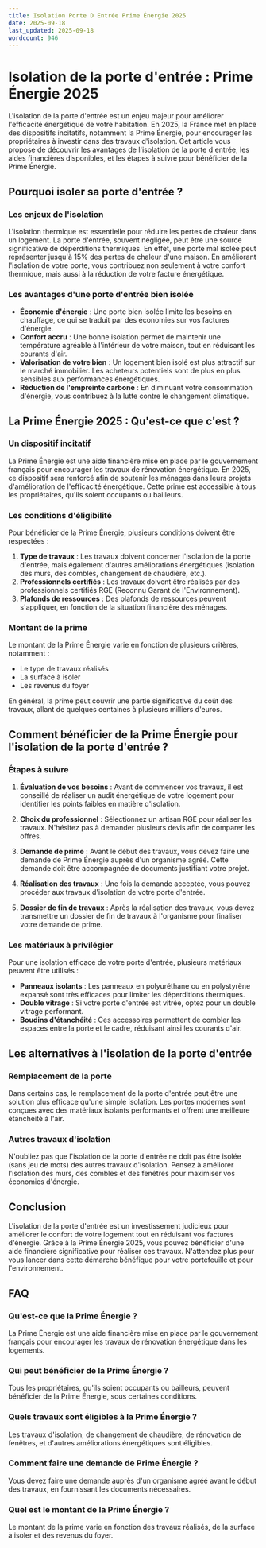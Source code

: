 ```yaml
---
title: Isolation Porte D Entrée Prime Énergie 2025
date: 2025-09-18
last_updated: 2025-09-18
wordcount: 946
---
```


# Isolation de la porte d'entrée : Prime Énergie 2025

L'isolation de la porte d'entrée est un enjeu majeur pour améliorer l'efficacité énergétique de votre habitation. En 2025, la France met en place des dispositifs incitatifs, notamment la Prime Énergie, pour encourager les propriétaires à investir dans des travaux d'isolation. Cet article vous propose de découvrir les avantages de l'isolation de la porte d'entrée, les aides financières disponibles, et les étapes à suivre pour bénéficier de la Prime Énergie.

## Pourquoi isoler sa porte d'entrée ?

### Les enjeux de l'isolation

L'isolation thermique est essentielle pour réduire les pertes de chaleur dans un logement. La porte d'entrée, souvent négligée, peut être une source significative de déperditions thermiques. En effet, une porte mal isolée peut représenter jusqu'à 15% des pertes de chaleur d'une maison. En améliorant l'isolation de votre porte, vous contribuez non seulement à votre confort thermique, mais aussi à la réduction de votre facture énergétique.

### Les avantages d'une porte d'entrée bien isolée

- **Économie d'énergie** : Une porte bien isolée limite les besoins en chauffage, ce qui se traduit par des économies sur vos factures d'énergie.
- **Confort accru** : Une bonne isolation permet de maintenir une température agréable à l'intérieur de votre maison, tout en réduisant les courants d'air.
- **Valorisation de votre bien** : Un logement bien isolé est plus attractif sur le marché immobilier. Les acheteurs potentiels sont de plus en plus sensibles aux performances énergétiques.
- **Réduction de l'empreinte carbone** : En diminuant votre consommation d'énergie, vous contribuez à la lutte contre le changement climatique.

## La Prime Énergie 2025 : Qu'est-ce que c'est ?

### Un dispositif incitatif

La Prime Énergie est une aide financière mise en place par le gouvernement français pour encourager les travaux de rénovation énergétique. En 2025, ce dispositif sera renforcé afin de soutenir les ménages dans leurs projets d'amélioration de l'efficacité énergétique. Cette prime est accessible à tous les propriétaires, qu'ils soient occupants ou bailleurs.

### Les conditions d'éligibilité

Pour bénéficier de la Prime Énergie, plusieurs conditions doivent être respectées :

1. **Type de travaux** : Les travaux doivent concerner l'isolation de la porte d'entrée, mais également d'autres améliorations énergétiques (isolation des murs, des combles, changement de chaudière, etc.).
2. **Professionnels certifiés** : Les travaux doivent être réalisés par des professionnels certifiés RGE (Reconnu Garant de l'Environnement).
3. **Plafonds de ressources** : Des plafonds de ressources peuvent s'appliquer, en fonction de la situation financière des ménages.

### Montant de la prime

Le montant de la Prime Énergie varie en fonction de plusieurs critères, notamment :

- Le type de travaux réalisés
- La surface à isoler
- Les revenus du foyer

En général, la prime peut couvrir une partie significative du coût des travaux, allant de quelques centaines à plusieurs milliers d'euros.

## Comment bénéficier de la Prime Énergie pour l'isolation de la porte d'entrée ?

### Étapes à suivre

1. **Évaluation de vos besoins** : Avant de commencer vos travaux, il est conseillé de réaliser un audit énergétique de votre logement pour identifier les points faibles en matière d'isolation.
  
2. **Choix du professionnel** : Sélectionnez un artisan RGE pour réaliser les travaux. N'hésitez pas à demander plusieurs devis afin de comparer les offres.

3. **Demande de prime** : Avant le début des travaux, vous devez faire une demande de Prime Énergie auprès d'un organisme agréé. Cette demande doit être accompagnée de documents justifiant votre projet.

4. **Réalisation des travaux** : Une fois la demande acceptée, vous pouvez procéder aux travaux d'isolation de votre porte d'entrée.

5. **Dossier de fin de travaux** : Après la réalisation des travaux, vous devez transmettre un dossier de fin de travaux à l'organisme pour finaliser votre demande de prime.

### Les matériaux à privilégier

Pour une isolation efficace de votre porte d'entrée, plusieurs matériaux peuvent être utilisés :

- **Panneaux isolants** : Les panneaux en polyuréthane ou en polystyrène expansé sont très efficaces pour limiter les déperditions thermiques.
- **Double vitrage** : Si votre porte d'entrée est vitrée, optez pour un double vitrage performant.
- **Boudins d'étanchéité** : Ces accessoires permettent de combler les espaces entre la porte et le cadre, réduisant ainsi les courants d'air.

## Les alternatives à l'isolation de la porte d'entrée

### Remplacement de la porte

Dans certains cas, le remplacement de la porte d'entrée peut être une solution plus efficace qu'une simple isolation. Les portes modernes sont conçues avec des matériaux isolants performants et offrent une meilleure étanchéité à l'air.

### Autres travaux d'isolation

N'oubliez pas que l'isolation de la porte d'entrée ne doit pas être isolée (sans jeu de mots) des autres travaux d'isolation. Pensez à améliorer l'isolation des murs, des combles et des fenêtres pour maximiser vos économies d'énergie.

## Conclusion

L'isolation de la porte d'entrée est un investissement judicieux pour améliorer le confort de votre logement tout en réduisant vos factures d'énergie. Grâce à la Prime Énergie 2025, vous pouvez bénéficier d'une aide financière significative pour réaliser ces travaux. N'attendez plus pour vous lancer dans cette démarche bénéfique pour votre portefeuille et pour l'environnement.

## FAQ

### Qu'est-ce que la Prime Énergie ?

La Prime Énergie est une aide financière mise en place par le gouvernement français pour encourager les travaux de rénovation énergétique dans les logements.

### Qui peut bénéficier de la Prime Énergie ?

Tous les propriétaires, qu'ils soient occupants ou bailleurs, peuvent bénéficier de la Prime Énergie, sous certaines conditions.

### Quels travaux sont éligibles à la Prime Énergie ?

Les travaux d'isolation, de changement de chaudière, de rénovation de fenêtres, et d'autres améliorations énergétiques sont éligibles.

### Comment faire une demande de Prime Énergie ?

Vous devez faire une demande auprès d'un organisme agréé avant le début des travaux, en fournissant les documents nécessaires.

### Quel est le montant de la Prime Énergie ?

Le montant de la prime varie en fonction des travaux réalisés, de la surface à isoler et des revenus du foyer.